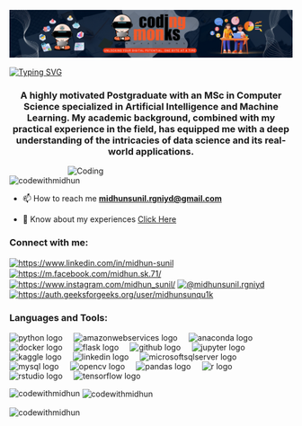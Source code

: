 [![MasterHead](https://github.com/codewithmidhun/codewithmidhun/blob/main/Untitled%20design%20(5).png)](https://www.linkedin.com/in/midhun-sunil)

<!--   my-ticker -->    
[![Typing SVG](https://readme-typing-svg.demolab.com/?color=%2336BCF7&center=true&vCenter=true&width=600&lines=Hi+there+👋,+I+am+Midhun+Lal+V+S;+Welcome+to+My+Profile!;AI+&+Machine+learning+enthusiast;Data+Scientist;Kaggle+community+member)](https://git.io/typing-svg)

<h3 align="center">A highly motivated Postgraduate with an MSc in Computer Science specialized in Artificial Intelligence and Machine Learning. My academic background, combined with my practical experience in the field, has equipped me with a deep understanding of the intricacies of data science and its real-world applications.</h3>
<img align="right" alt="Coding" width="400" src="https://chools.in/wp-content/uploads/data-science-2-1.gif">

<p align="left"> <img src="https://komarev.com/ghpvc/?username=codewithmidhun&label=Profile%20views&color=0e75b6&style=flat" alt="codewithmidhun" /> </p>

- 📫 How to reach me **midhunsunil.rgniyd@gmail.com**

- 📄 Know about my experiences [Click Here](https://www.jobseeker.com/d/2D13UPL36nN9FAijNJzCap/view)

<h3 align="left">Connect with me:</h3>
<p align="left">
<a href="https://linkedin.com/in/https://www.linkedin.com/in/midhun-sunil" target="blank"><img align="center" src="https://raw.githubusercontent.com/rahuldkjain/github-profile-readme-generator/master/src/images/icons/Social/linked-in-alt.svg" alt="https://www.linkedin.com/in/midhun-sunil" height="30" width="40" /></a>
<a href="https://fb.com/https://m.facebook.com/midhun.sk.71/" target="blank"><img align="center" src="https://raw.githubusercontent.com/rahuldkjain/github-profile-readme-generator/master/src/images/icons/Social/facebook.svg" alt="https://m.facebook.com/midhun.sk.71/" height="30" width="40" /></a>
<a href="https://instagram.com/https://www.instagram.com/midhun_sunil/" target="blank"><img align="center" src="https://raw.githubusercontent.com/rahuldkjain/github-profile-readme-generator/master/src/images/icons/Social/instagram.svg" alt="https://www.instagram.com/midhun_sunil/" height="30" width="40" /></a>
<a href="https://medium.com/@midhunsunil.rgniyd" target="blank"><img align="center" src="https://raw.githubusercontent.com/rahuldkjain/github-profile-readme-generator/master/src/images/icons/Social/medium.svg" alt="@midhunsunil.rgniyd" height="30" width="40" /></a>
<a href="https://auth.geeksforgeeks.org/user/https://auth.geeksforgeeks.org/user/midhunsunqu1k" target="blank"><img align="center" src="https://raw.githubusercontent.com/rahuldkjain/github-profile-readme-generator/master/src/images/icons/Social/geeks-for-geeks.svg" alt="https://auth.geeksforgeeks.org/user/midhunsunqu1k" height="30" width="40" /></a>
</p>

<h3 align="left">Languages and Tools:</h3>
<p align="left">
  <img src="https://cdn.jsdelivr.net/gh/devicons/devicon/icons/python/python-original.svg" height="30" alt="python logo"  />
  <img width="12" />
  <img src="https://cdn.jsdelivr.net/gh/devicons/devicon/icons/amazonwebservices/amazonwebservices-original.svg" height="30" alt="amazonwebservices logo"  />
  <img width="12" />
  <img src="https://cdn.jsdelivr.net/gh/devicons/devicon/icons/anaconda/anaconda-original.svg" height="30" alt="anaconda logo"  />
  <img width="12" />
  <img src="https://cdn.jsdelivr.net/gh/devicons/devicon/icons/docker/docker-original.svg" height="30" alt="docker logo"  />
  <img width="12" />
  <img src="https://cdn.jsdelivr.net/gh/devicons/devicon/icons/flask/flask-original.svg" height="30" alt="flask logo"  />
  <img width="12" />
  <img src="https://cdn.jsdelivr.net/gh/devicons/devicon/icons/github/github-original.svg" height="30" alt="github logo"  />
  <img width="12" />
  <img src="https://cdn.jsdelivr.net/gh/devicons/devicon/icons/jupyter/jupyter-original.svg" height="30" alt="jupyter logo"  />
  <img width="12" />
  <img src="https://cdn.jsdelivr.net/gh/devicons/devicon/icons/kaggle/kaggle-original.svg" height="30" alt="kaggle logo"  />
  <img width="12" />
  <img src="https://cdn.jsdelivr.net/gh/devicons/devicon/icons/linkedin/linkedin-original.svg" height="30" alt="linkedin logo"  />
  <img width="12" />
  <img src="https://cdn.jsdelivr.net/gh/devicons/devicon/icons/microsoftsqlserver/microsoftsqlserver-plain.svg" height="30" alt="microsoftsqlserver logo"  />
  <img width="12" />
  <img src="https://cdn.jsdelivr.net/gh/devicons/devicon/icons/mysql/mysql-original.svg" height="30" alt="mysql logo"  />
  <img width="12" />
  <img src="https://cdn.jsdelivr.net/gh/devicons/devicon/icons/opencv/opencv-original.svg" height="30" alt="opencv logo"  />
  <img width="12" />
  <img src="https://cdn.jsdelivr.net/gh/devicons/devicon/icons/pandas/pandas-original.svg" height="30" alt="pandas logo"  />
  <img width="12" />
  <img src="https://cdn.jsdelivr.net/gh/devicons/devicon/icons/r/r-original.svg" height="30" alt="r logo"  />
  <img width="12" />
  <img src="https://cdn.jsdelivr.net/gh/devicons/devicon/icons/rstudio/rstudio-original.svg" height="30" alt="rstudio logo"  />
  <img width="12" />
  <img src="https://cdn.jsdelivr.net/gh/devicons/devicon/icons/tensorflow/tensorflow-original.svg" height="30" alt="tensorflow logo"  />
  </a>
</p>


<p><img align="left" src="https://github-readme-stats.vercel.app/api/top-langs?username=codewithmidhun&show_icons=true&locale=en&layout=compact" alt="codewithmidhun" /></p>

<p>&nbsp;<img align="center" src="https://github-readme-stats.vercel.app/api?username=codewithmidhun&show_icons=true&locale=en" alt="codewithmidhun" /></p>

<p><img align="center" src="https://github-readme-streak-stats.herokuapp.com/?user=codewithmidhun&" alt="codewithmidhun" /></p>
